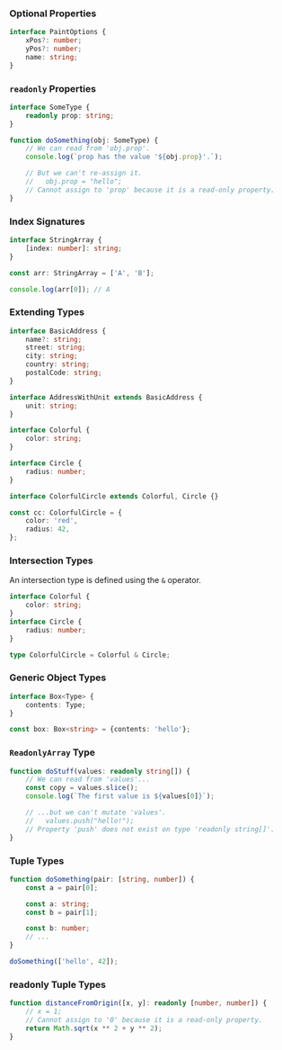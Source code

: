 ### Optional Properties

```typescript
interface PaintOptions {
    xPos?: number;
    yPos?: number;
    name: string;
}
```

### `readonly` Properties

```typescript
interface SomeType {
    readonly prop: string;
}

function doSomething(obj: SomeType) {
    // We can read from 'obj.prop'.
    console.log(`prop has the value '${obj.prop}'.`);

    // But we can't re-assign it.
    //   obj.prop = "hello";
    // Cannot assign to 'prop' because it is a read-only property.
}
```

### Index Signatures

```typescript
interface StringArray {
    [index: number]: string;
}

const arr: StringArray = ['A', 'B'];

console.log(arr[0]); // A
```

### Extending Types

```typescript
interface BasicAddress {
    name?: string;
    street: string;
    city: string;
    country: string;
    postalCode: string;
}

interface AddressWithUnit extends BasicAddress {
    unit: string;
}

interface Colorful {
    color: string;
}

interface Circle {
    radius: number;
}

interface ColorfulCircle extends Colorful, Circle {}

const cc: ColorfulCircle = {
    color: 'red',
    radius: 42,
};
```

### Intersection Types

An intersection type is defined using the `&` operator.

```typescript
interface Colorful {
    color: string;
}
interface Circle {
    radius: number;
}

type ColorfulCircle = Colorful & Circle;
```

### Generic Object Types

```typescript
interface Box<Type> {
    contents: Type;
}

const box: Box<string> = {contents: 'hello'};
```

### `ReadonlyArray` Type

```typescript
function doStuff(values: readonly string[]) {
    // We can read from 'values'...
    const copy = values.slice();
    console.log(`The first value is ${values[0]}`);

    // ...but we can't mutate 'values'.
    //   values.push("hello!");
    // Property 'push' does not exist on type 'readonly string[]'.
}
```

### Tuple Types

```typescript
function doSomething(pair: [string, number]) {
    const a = pair[0];

    const a: string;
    const b = pair[1];

    const b: number;
    // ...
}

doSomething(['hello', 42]);
```

### readonly Tuple Types

```typescript
function distanceFromOrigin([x, y]: readonly [number, number]) {
    // x = 1;
    // Cannot assign to '0' because it is a read-only property.
    return Math.sqrt(x ** 2 + y ** 2);
}
```
